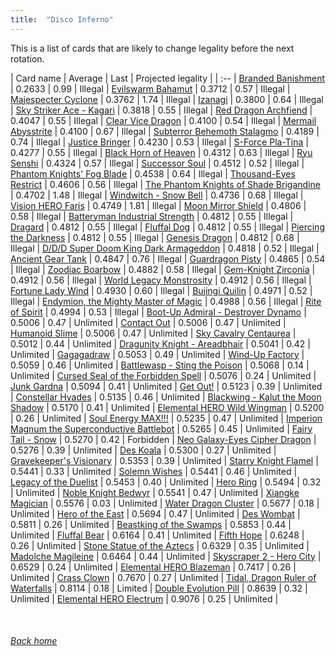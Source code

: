 ```yaml
---
title:  "Disco Inferno"
---
```


This is a list of cards that are likely to change legality before the next rotation.

| Card name | Average | Last | Projected legality |
| :-- |
[Branded Banishment](https://db.ygoprodeck.com/card/?search=Branded%20Banishment) | 0.2633 | 0.99 | Illegal |
[Evilswarm Bahamut](https://db.ygoprodeck.com/card/?search=Evilswarm%20Bahamut) | 0.3712 | 0.57 | Illegal |
[Majespecter Cyclone](https://db.ygoprodeck.com/card/?search=Majespecter%20Cyclone) | 0.3762 | 1.74 | Illegal |
[Izanagi](https://db.ygoprodeck.com/card/?search=Izanagi) | 0.3800 | 0.64 | Illegal |
[Sky Striker Ace - Kagari](https://db.ygoprodeck.com/card/?search=Sky%20Striker%20Ace%20-%20Kagari) | 0.3818 | 0.55 | Illegal |
[Red Dragon Archfiend](https://db.ygoprodeck.com/card/?search=Red%20Dragon%20Archfiend) | 0.4047 | 0.55 | Illegal |
[Clear Vice Dragon](https://db.ygoprodeck.com/card/?search=Clear%20Vice%20Dragon) | 0.4100 | 0.54 | Illegal |
[Mermail Abysstrite](https://db.ygoprodeck.com/card/?search=Mermail%20Abysstrite) | 0.4100 | 0.67 | Illegal |
[Subterror Behemoth Stalagmo](https://db.ygoprodeck.com/card/?search=Subterror%20Behemoth%20Stalagmo) | 0.4189 | 0.74 | Illegal |
[Justice Bringer](https://db.ygoprodeck.com/card/?search=Justice%20Bringer) | 0.4230 | 0.53 | Illegal |
[S-Force Pla-Tina](https://db.ygoprodeck.com/card/?search=S-Force%20Pla-Tina) | 0.4277 | 0.55 | Illegal |
[Black Horn of Heaven](https://db.ygoprodeck.com/card/?search=Black%20Horn%20of%20Heaven) | 0.4312 | 0.63 | Illegal |
[Ryu Senshi](https://db.ygoprodeck.com/card/?search=Ryu%20Senshi) | 0.4324 | 0.57 | Illegal |
[Successor Soul](https://db.ygoprodeck.com/card/?search=Successor%20Soul) | 0.4512 | 0.52 | Illegal |
[Phantom Knights' Fog Blade](https://db.ygoprodeck.com/card/?search=Phantom%20Knights'%20Fog%20Blade) | 0.4538 | 0.64 | Illegal |
[Thousand-Eyes Restrict](https://db.ygoprodeck.com/card/?search=Thousand-Eyes%20Restrict) | 0.4606 | 0.56 | Illegal |
[The Phantom Knights of Shade Brigandine](https://db.ygoprodeck.com/card/?search=The%20Phantom%20Knights%20of%20Shade%20Brigandine) | 0.4702 | 1.48 | Illegal |
[Windwitch - Snow Bell](https://db.ygoprodeck.com/card/?search=Windwitch%20-%20Snow%20Bell) | 0.4736 | 0.68 | Illegal |
[Vision HERO Faris](https://db.ygoprodeck.com/card/?search=Vision%20HERO%20Faris) | 0.4749 | 1.81 | Illegal |
[Moon Mirror Shield](https://db.ygoprodeck.com/card/?search=Moon%20Mirror%20Shield) | 0.4806 | 0.58 | Illegal |
[Batteryman Industrial Strength](https://db.ygoprodeck.com/card/?search=Batteryman%20Industrial%20Strength) | 0.4812 | 0.55 | Illegal |
[Dragard](https://db.ygoprodeck.com/card/?search=Dragard) | 0.4812 | 0.55 | Illegal |
[Fluffal Dog](https://db.ygoprodeck.com/card/?search=Fluffal%20Dog) | 0.4812 | 0.55 | Illegal |
[Piercing the Darkness](https://db.ygoprodeck.com/card/?search=Piercing%20the%20Darkness) | 0.4812 | 0.55 | Illegal |
[Genesis Dragon](https://db.ygoprodeck.com/card/?search=Genesis%20Dragon) | 0.4812 | 0.68 | Illegal |
[D/D/D Super Doom King Dark Armageddon](https://db.ygoprodeck.com/card/?search=D/D/D%20Super%20Doom%20King%20Dark%20Armageddon) | 0.4818 | 0.52 | Illegal |
[Ancient Gear Tank](https://db.ygoprodeck.com/card/?search=Ancient%20Gear%20Tank) | 0.4847 | 0.76 | Illegal |
[Guardragon Pisty](https://db.ygoprodeck.com/card/?search=Guardragon%20Pisty) | 0.4865 | 0.54 | Illegal |
[Zoodiac Boarbow](https://db.ygoprodeck.com/card/?search=Zoodiac%20Boarbow) | 0.4882 | 0.58 | Illegal |
[Gem-Knight Zirconia](https://db.ygoprodeck.com/card/?search=Gem-Knight%20Zirconia) | 0.4912 | 0.56 | Illegal |
[World Legacy Monstrosity](https://db.ygoprodeck.com/card/?search=World%20Legacy%20Monstrosity) | 0.4912 | 0.56 | Illegal |
[Fortune Lady Wind](https://db.ygoprodeck.com/card/?search=Fortune%20Lady%20Wind) | 0.4930 | 0.60 | Illegal |
[Bujingi Quilin](https://db.ygoprodeck.com/card/?search=Bujingi%20Quilin) | 0.4971 | 0.52 | Illegal |
[Endymion, the Mighty Master of Magic](https://db.ygoprodeck.com/card/?search=Endymion,%20the%20Mighty%20Master%20of%20Magic) | 0.4988 | 0.56 | Illegal |
[Rite of Spirit](https://db.ygoprodeck.com/card/?search=Rite%20of%20Spirit) | 0.4994 | 0.53 | Illegal |
[Boot-Up Admiral - Destroyer Dynamo](https://db.ygoprodeck.com/card/?search=Boot-Up%20Admiral%20-%20Destroyer%20Dynamo) | 0.5006 | 0.47 | Unlimited |
[Contact Out](https://db.ygoprodeck.com/card/?search=Contact%20Out) | 0.5006 | 0.47 | Unlimited |
[Humanoid Slime](https://db.ygoprodeck.com/card/?search=Humanoid%20Slime) | 0.5006 | 0.47 | Unlimited |
[Sky Cavalry Centaurea](https://db.ygoprodeck.com/card/?search=Sky%20Cavalry%20Centaurea) | 0.5012 | 0.44 | Unlimited |
[Dragunity Knight - Areadbhair](https://db.ygoprodeck.com/card/?search=Dragunity%20Knight%20-%20Areadbhair) | 0.5041 | 0.42 | Unlimited |
[Gagagadraw](https://db.ygoprodeck.com/card/?search=Gagagadraw) | 0.5053 | 0.49 | Unlimited |
[Wind-Up Factory](https://db.ygoprodeck.com/card/?search=Wind-Up%20Factory) | 0.5059 | 0.46 | Unlimited |
[Battlewasp - Sting the Poison](https://db.ygoprodeck.com/card/?search=Battlewasp%20-%20Sting%20the%20Poison) | 0.5068 | 0.14 | Unlimited |
[Cursed Seal of the Forbidden Spell](https://db.ygoprodeck.com/card/?search=Cursed%20Seal%20of%20the%20Forbidden%20Spell) | 0.5076 | 0.24 | Unlimited |
[Junk Gardna](https://db.ygoprodeck.com/card/?search=Junk%20Gardna) | 0.5094 | 0.41 | Unlimited |
[Get Out!](https://db.ygoprodeck.com/card/?search=Get%20Out!) | 0.5123 | 0.39 | Unlimited |
[Constellar Hyades](https://db.ygoprodeck.com/card/?search=Constellar%20Hyades) | 0.5135 | 0.46 | Unlimited |
[Blackwing - Kalut the Moon Shadow](https://db.ygoprodeck.com/card/?search=Blackwing%20-%20Kalut%20the%20Moon%20Shadow) | 0.5170 | 0.41 | Unlimited |
[Elemental HERO Wild Wingman](https://db.ygoprodeck.com/card/?search=Elemental%20HERO%20Wild%20Wingman) | 0.5200 | 0.26 | Unlimited |
[Soul Energy MAX!!!](https://db.ygoprodeck.com/card/?search=Soul%20Energy%20MAX!!!) | 0.5235 | 0.47 | Unlimited |
[Imperion Magnum the Superconductive Battlebot](https://db.ygoprodeck.com/card/?search=Imperion%20Magnum%20the%20Superconductive%20Battlebot) | 0.5265 | 0.45 | Unlimited |
[Fairy Tail - Snow](https://db.ygoprodeck.com/card/?search=Fairy%20Tail%20-%20Snow) | 0.5270 | 0.42 | Forbidden |
[Neo Galaxy-Eyes Cipher Dragon](https://db.ygoprodeck.com/card/?search=Neo%20Galaxy-Eyes%20Cipher%20Dragon) | 0.5276 | 0.39 | Unlimited |
[Des Koala](https://db.ygoprodeck.com/card/?search=Des%20Koala) | 0.5300 | 0.27 | Unlimited |
[Gravekeeper's Visionary](https://db.ygoprodeck.com/card/?search=Gravekeeper's%20Visionary) | 0.5353 | 0.39 | Unlimited |
[Starry Knight Flamel](https://db.ygoprodeck.com/card/?search=Starry%20Knight%20Flamel) | 0.5441 | 0.33 | Unlimited |
[Solemn Wishes](https://db.ygoprodeck.com/card/?search=Solemn%20Wishes) | 0.5441 | 0.46 | Unlimited |
[Legacy of the Duelist](https://db.ygoprodeck.com/card/?search=Legacy%20of%20the%20Duelist) | 0.5453 | 0.40 | Unlimited |
[Hero Ring](https://db.ygoprodeck.com/card/?search=Hero%20Ring) | 0.5494 | 0.32 | Unlimited |
[Noble Knight Bedwyr](https://db.ygoprodeck.com/card/?search=Noble%20Knight%20Bedwyr) | 0.5541 | 0.47 | Unlimited |
[Xiangke Magician](https://db.ygoprodeck.com/card/?search=Xiangke%20Magician) | 0.5576 | 0.03 | Unlimited |
[Water Dragon Cluster](https://db.ygoprodeck.com/card/?search=Water%20Dragon%20Cluster) | 0.5677 | 0.18 | Unlimited |
[Hero of the East](https://db.ygoprodeck.com/card/?search=Hero%20of%20the%20East) | 0.5694 | 0.47 | Unlimited |
[Des Wombat](https://db.ygoprodeck.com/card/?search=Des%20Wombat) | 0.5811 | 0.26 | Unlimited |
[Beastking of the Swamps](https://db.ygoprodeck.com/card/?search=Beastking%20of%20the%20Swamps) | 0.5853 | 0.44 | Unlimited |
[Fluffal Bear](https://db.ygoprodeck.com/card/?search=Fluffal%20Bear) | 0.6164 | 0.41 | Unlimited |
[Fifth Hope](https://db.ygoprodeck.com/card/?search=Fifth%20Hope) | 0.6248 | 0.26 | Unlimited |
[Stone Statue of the Aztecs](https://db.ygoprodeck.com/card/?search=Stone%20Statue%20of%20the%20Aztecs) | 0.6329 | 0.35 | Unlimited |
[Madolche Magileine](https://db.ygoprodeck.com/card/?search=Madolche%20Magileine) | 0.6464 | 0.44 | Unlimited |
[Skyscraper 2 - Hero City](https://db.ygoprodeck.com/card/?search=Skyscraper%202%20-%20Hero%20City) | 0.6529 | 0.24 | Unlimited |
[Elemental HERO Blazeman](https://db.ygoprodeck.com/card/?search=Elemental%20HERO%20Blazeman) | 0.7417 | 0.26 | Unlimited |
[Crass Clown](https://db.ygoprodeck.com/card/?search=Crass%20Clown) | 0.7670 | 0.27 | Unlimited |
[Tidal, Dragon Ruler of Waterfalls](https://db.ygoprodeck.com/card/?search=Tidal,%20Dragon%20Ruler%20of%20Waterfalls) | 0.8114 | 0.18 | Limited |
[Double Evolution Pill](https://db.ygoprodeck.com/card/?search=Double%20Evolution%20Pill) | 0.8639 | 0.32 | Unlimited |
[Elemental HERO Electrum](https://db.ygoprodeck.com/card/?search=Elemental%20HERO%20Electrum) | 0.9076 | 0.25 | Unlimited |

<br>

###### [Back home](index)